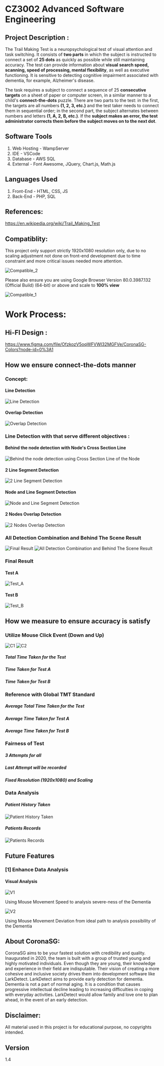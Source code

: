 # CZ3002 Advanced Software Engineering

## Project Description :

The Trail Making Test is a neuropsychological test of visual attention and task switching. It consists of **two parts** in which the subject is instructed to connect a set of **25 dots** as quickly as possible while still maintaining accuracy. The test can provide information about **visual search speed, scanning, speed of processing, mental flexibility**, as well as executive functioning. It is sensitive to detecting cognitive impairment associated with dementia, for example, Alzheimer's disease.

The task requires a subject to connect a sequence of 25 **consecutive targets** on a sheet of paper or computer screen, in a similar manner to a child's **connect-the-dots** puzzle. There are two parts to the test: in the first, the targets are all numbers **(1, 2, 3, etc.)** and the test taker needs to connect them in sequential order; in the second part, the subject alternates between numbers and letters **(1, A, 2, B, etc.)**. If the **subject makes an error, the test administrator corrects them before the subject moves on to the next dot**.

## Software Tools 

1) Web Hosting - WampServer
2) IDE         - VSCode
3) Database    - AWS SQL
4) External    - Font Awesome, JQuery, Chart.js, Math.js

## Languages Used

1) Front-End   - HTML, CSS, JS
2) Back-End    - PHP, SQL

## References: 

https://en.wikipedia.org/wiki/Trail_Making_Test

## Compatiblity: 
This project only support strictly 1920x1080 resolution only, due to no scaling adjustment not done on front-end development due to time constraint and more critical issues needed more attention. 

![Compatible_2](Assets/Img/Compatible_2.PNG)

Please also ensure you are using Google Browser Version 80.0.3987.132 (Official Build) (64-bit) or above and scale to **100% view**

![Compatible_1](Assets/Img/Compatible_1.PNG)

# Work Process:

## Hi-FI Design : 

https://www.figma.com/file/OfzkozV5oqWFVWI32MGFVe/CoronaSG-Colors?node-id=0%3A1

## How we ensure connect-the-dots manner

### Concept:

#### Line Detection
![Line Detection](Assets/Img/Line_Detection_1.PNG)

#### Overlap Detection
![Overlap Detection](Assets/Img/Line_Detection_7.PNG)

### Line Detection with that serve different objectives :

####  Behind the node detection with Node's Cross Section Line
![Behind the node detection using Cross Section Line of the Node](Assets/Img/Line_Detection_4.PNG)

####  2 Line Segment Detection
![2 Line Segment Detection](Assets/Img/Line_Detection_2.PNG)

####  Node and Line Segment Detection
![Node and Line Segment Detection](Assets/Img/Line_Detection_3.PNG)

####  2 Nodes Overlap Detection
![2 Nodes Overlap Detection](Assets/Img/Line_Detection_6.PNG)

### All Detection Combination and Behind The Scene Result
![Final Result](Assets/Img/Line_Detection_5.PNG)
![All Detection Combination and Behind The Scene Result](Assets/Img/Generate_Process.PNG)

### Final Result

#### Test A
![Test_A](Assets/Img/Test_A.PNG)

#### Test B
![Test_B](Assets/Img/Test_B.PNG)

## How we measure to ensure accuracy is satisfy

### Utilize Mouse Click Event (Down and Up)
![C1](Assets/Img/Coordinate.png)
![C2](Assets/Img/Coordinate_1.png)

##### Total Time Taken for the Test
##### Time Taken for Test A
##### Time Taken for Test B

### Reference with Global TMT Standard

##### Average Total Time Taken for the Test
##### Average Time Taken for Test A
##### Average Time Taken for Test B

### Fairness of Test

##### 3 Attempts for all
##### Last Attempt will be recorded
##### Fixed Resolution (1920x1080) and Scaling

### Data Analysis

##### Patient History Taken
![Patient History Taken](Assets/Img/Page_Records.PNG)

##### Patients Records
![Patients Records](Assets/Img/Page_Doctor.PNG)

## Future Features

### [1] Enhance Data Analysis

#### Visual Analysis
![V1](Assets/Img/Feature_1.PNG)

Using Mouse Movement Speed to analysis severe-ness of the Dementia

![V2](Assets/Img/Feature_2.PNG)

Using Mouse Movement Deviation from ideal path to analysis possibility of the Dementia


## About CoronaSG:
CoronaSG aims to be your fastest solution with credibility and quality. Inaugurated in 2020, the team is built with a group of trusted young and highly motivated individuals. Even though they are young, their knowledge and experience in their field are indisputable. Their vision of creating a more cohesive and inclusive society drives them into development software like LarkDetect. LarkDetect aims to provide early detection for dementia. Dementia is not a part of normal aging. It is a condition that causes progressive intellectual decline leading to increasing difficulties in coping with everyday activities. LarkDetect would allow family and love one to plan ahead, in the event of an early detection.

## Disclaimer: 
All material used in this project is for educational purpose, no copyrights intended.

## Version
1.4
